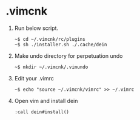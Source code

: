 # .vimcnk

1. Run below script.
     ```
     ~$ cd ~/.vimcnk/rc/plugins
     ~$ sh ./installer.sh ./.cache/dein
     ```
1. Make undo directory for perpetuation undo
     ```
     ~$ mkdir ~/.vimcnk/.vimundo
     ```
1. Edit your .vimrc
	```
	~$ echo "source ~/.vimcnk/vimrc" >> ~/.vimrc
	```
1. Open vim and install dein

    ```vim
    :call dein#install()
    ```

